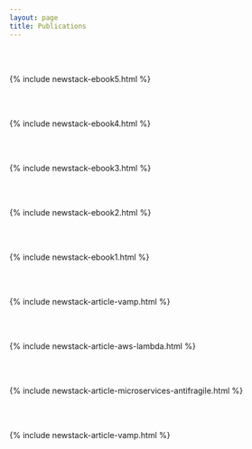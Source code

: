 ```yaml
---
layout: page
title: Publications 
---
```



<br /><br />

{% include newstack-ebook5.html %}

<br /><br />

{% include newstack-ebook4.html %}

<br /><br />


{% include newstack-ebook3.html %}

<br /><br />

{% include newstack-ebook2.html %}

<br /><br />


{% include newstack-ebook1.html %}

<br /><br />
	

{% include newstack-article-vamp.html %}

<br /><br />	

{% include newstack-article-aws-lambda.html %}

<br /><br />

{% include newstack-article-microservices-antifragile.html %}

<br /><br />

{% include newstack-article-vamp.html %}

